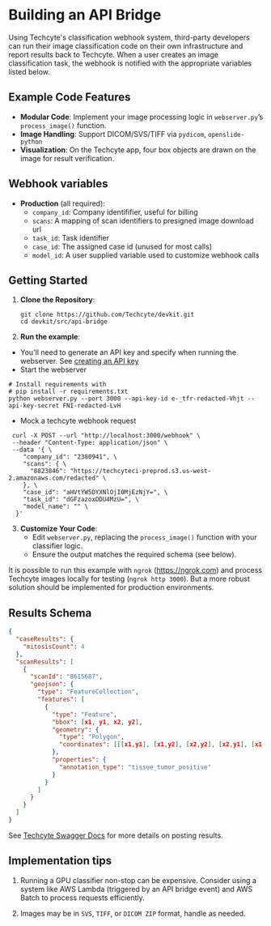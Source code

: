 # Building an API Bridge

Using Techcyte's classification webhook system, third-party developers can run their image classification code on their own infrastructure and report results back to Techcyte. When a user creates an image classification task, the webhook is notified with the appropriate variables listed below.

## Example Code Features
- **Modular Code**: Implement your image processing logic in `webserver.py`’s `process_image()` function.
- **Image Handling**: Support DICOM/SVS/TIFF via `pydicom`, `openslide-python`
- **Visualization**: On the Techcyte app, four box objects are drawn on the image for result verification.

## Webhook variables

- **Production** (all required):
  - `company_id`: Company identififier, useful for billing
  - `scans`: A mapping of scan identifiers to presigned image download url
  - `task_id`: Task identifier
  - `case_id`: The assigned case id (unused for most calls)
  - `model_id`: A user supplied variable used to customize webhook calls



## Getting Started

1. **Clone the Repository**:
   ```
   git clone https://github.com/Techcyte/devkit.git
   cd devkit/src/api-bridge
   ```

2. **Run the example**:

- You'll need to generate an API key and specify when running the webserver. See [creating an API key](./guides/creating-an-api-key/index.md)
- Start the webserver
```
# Install requirements with
# pip install -r requirements.txt
python webserver.py --port 3000 --api-key-id e-_tfr-redacted-Vhjt --api-key-secret FNI-redacted-LvH
```
   
- Mock a techcyte webhook request
```
 curl -X POST --url "http://localhost:3000/webhook" \  
 --header "Content-Type: application/json" \
 --data '{ \
    "company_id": "2380941", \
    "scans": { \
      "8823846": "https://techcyteci-preprod.s3.us-west-2.amazonaws.com/redacted" \
    }, \
    "case_id": "aHVtYW5DYXNlOjI0MjEzNjY=", \
    "task_id": "dGFzazoxODU4MzU=", \
    "model_name": "" \
  }'
```

3. **Customize Your Code**:
   - Edit `webserver.py`, replacing the `process_image()` function with your classifier logic.
   - Ensure the output matches the required schema (see below).


It is possible to run this example with `ngrok` (https://ngrok.com) and process Techcyte images locally for testing (`ngrok http 3000`). But a more robust solution should be implemented for production environments. 

## Results Schema
```json
{
  "caseResults": {
    "mitosisCount": 4
  },
  "scanResults": [
    {
      "scanId": "8615687",
      "geojson": {
        "type": "FeatureCollection",
        "features": [
          {
            "type": "Feature",
            "bbox": [x1, y1, x2, y2],
            "geometry": {
              "type": "Polygon",
              "coordinates": [[[x1,y1], [x1,y2], [x2,y2], [x2,y1], [x1,y1]]]
            },
            "properties": {
              "annotation_type": "tissue_tumor_positive"
            }
          }
        ]
      }
    }
  ]
}
```

See [Techcyte Swagger Docs](https://api.app.techcyte.com/docs/#/External%20Results/ExternalResults) for more details on posting results.

## Implementation tips

1. Running a GPU classifier non-stop can be expensive. Consider using a system like AWS Lambda (triggered by an API bridge event) and AWS Batch to process requests efficiently.

2. Images may be in `SVS`, `TIFF`, or `DICOM ZIP` format, handle as needed.
